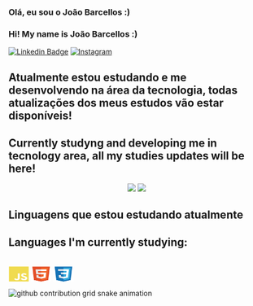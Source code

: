 ### Olá, eu sou o João Barcellos :)
### Hi! My name is João Barcellos :)

[![Linkedin Badge](https://img.shields.io/badge/-LinkedIn-blue?style=for-the-badge&logo=Linkedin&logoColor=white&link=https:https://www.linkedin.com/in/darlan-oliveira-93a745147/)](https://www.linkedin.com/in/jo%C3%A3o-barcellos-b735571a8//)
[![Instagram](https://img.shields.io/badge/Instagram-E4405F?style=for-the-badge&logo=instagram&logoColor=white)](https://www.instagram.com/jbarcell0s/)


## Atualmente estou estudando e me desenvolvendo na área da tecnologia, todas atualizações dos meus estudos vão estar disponíveis!
## Currently studyng and developing me in tecnology area, all my studies updates will be here!


<div align="center">
  <!-- <a href="https://github.com/filipedev8"> -->
  <img width="45%" src="https://github-readme-stats-srhenry.vercel.app/api?username=filipedev8&show_icons=true&theme=github_dark&include_all_commits=true&count_private=true"/>
  <img width="45%" src="https://github-readme-stats-srhenry.vercel.app/api/top-langs/?username=filipedev8&layout=compact&langs_count=7&theme=github_dark"/>
</div>

## Linguagens que estou estudando atualmente
## Languages I'm currently studying:

<div style="display: inline_block"><br>
  <img align="center" alt="SrHenry-JS" height="30" width="40" src="https://raw.githubusercontent.com/devicons/devicon/master/icons/javascript/javascript-plain.svg">
  <img align="center" alt="SrHenry-HTML" height="30" width="40" src="https://raw.githubusercontent.com/devicons/devicon/master/icons/html5/html5-original.svg">
  <img align="center" alt="SrHenry-CSS" height="30" width="40" src="https://raw.githubusercontent.com/devicons/devicon/master/icons/css3/css3-original.svg">


</div>


 ![github contribution grid snake animation](https://raw.githubusercontent.com/jbarcell0s/jbarcell0s/output/github-contribution-grid-snake.svg)
